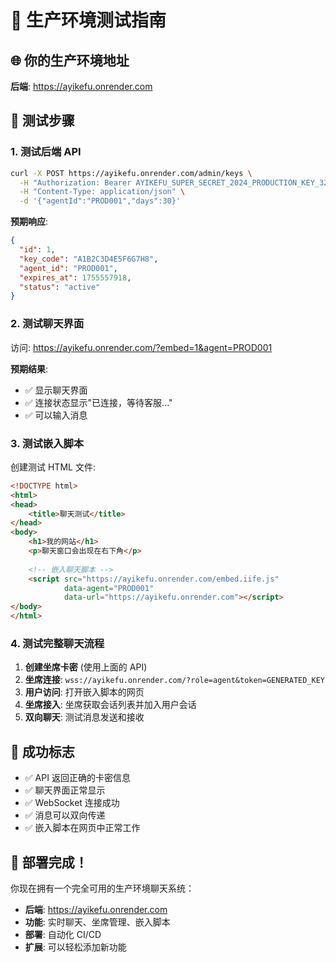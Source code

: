 # 🎉 生产环境测试指南

## 🌐 你的生产环境地址
**后端**: https://ayikefu.onrender.com

## 🧪 测试步骤

### 1. 测试后端 API
```bash
curl -X POST https://ayikefu.onrender.com/admin/keys \
  -H "Authorization: Bearer AYIKEFU_SUPER_SECRET_2024_PRODUCTION_KEY_32CHARS" \
  -H "Content-Type: application/json" \
  -d '{"agentId":"PROD001","days":30}'
```

**预期响应**:
```json
{
  "id": 1,
  "key_code": "A1B2C3D4E5F6G7H8",
  "agent_id": "PROD001",
  "expires_at": 1755557918,
  "status": "active"
}
```

### 2. 测试聊天界面
访问: https://ayikefu.onrender.com/?embed=1&agent=PROD001

**预期结果**:
- ✅ 显示聊天界面
- ✅ 连接状态显示"已连接，等待客服..."
- ✅ 可以输入消息

### 3. 测试嵌入脚本
创建测试 HTML 文件:
```html
<!DOCTYPE html>
<html>
<head>
    <title>聊天测试</title>
</head>
<body>
    <h1>我的网站</h1>
    <p>聊天窗口会出现在右下角</p>
    
    <!-- 嵌入聊天脚本 -->
    <script src="https://ayikefu.onrender.com/embed.iife.js" 
            data-agent="PROD001" 
            data-url="https://ayikefu.onrender.com"></script>
</body>
</html>
```

### 4. 测试完整聊天流程
1. **创建坐席卡密** (使用上面的 API)
2. **坐席连接**: `wss://ayikefu.onrender.com/?role=agent&token=GENERATED_KEY`
3. **用户访问**: 打开嵌入脚本的网页
4. **坐席接入**: 坐席获取会话列表并加入用户会话
5. **双向聊天**: 测试消息发送和接收

## 🎯 成功标志
- ✅ API 返回正确的卡密信息
- ✅ 聊天界面正常显示
- ✅ WebSocket 连接成功
- ✅ 消息可以双向传递
- ✅ 嵌入脚本在网页中正常工作

## 🚀 部署完成！

你现在拥有一个完全可用的生产环境聊天系统：
- **后端**: https://ayikefu.onrender.com
- **功能**: 实时聊天、坐席管理、嵌入脚本
- **部署**: 自动化 CI/CD
- **扩展**: 可以轻松添加新功能